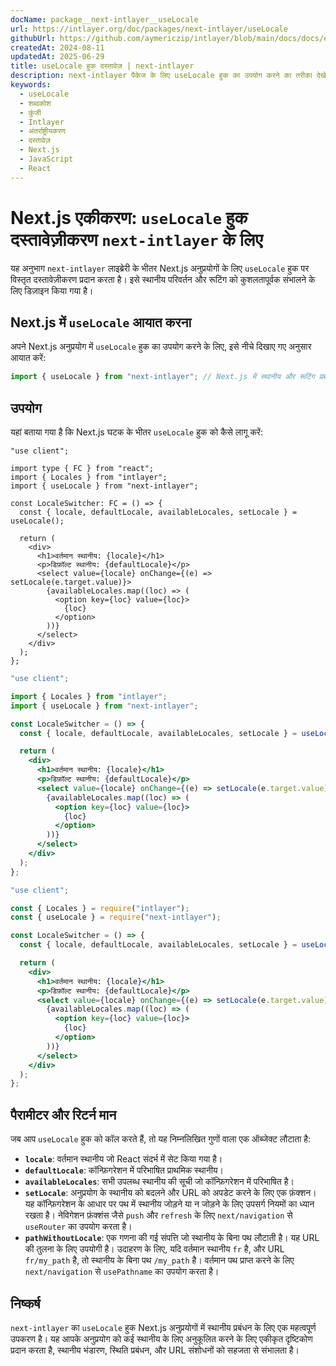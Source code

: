 ```yaml
---
docName: package__next-intlayer__useLocale
url: https://intlayer.org/doc/packages/next-intlayer/useLocale
githubUrl: https://github.com/aymericzip/intlayer/blob/main/docs/docs/en/packages/next-intlayer/useLocale.md
createdAt: 2024-08-11
updatedAt: 2025-06-29
title: useLocale हुक दस्तावेज़ | next-intlayer
description: next-intlayer पैकेज के लिए useLocale हुक का उपयोग करने का तरीका देखें
keywords:
  - useLocale
  - शब्दकोश
  - कुंजी
  - Intlayer
  - अंतर्राष्ट्रीयकरण
  - दस्तावेज़
  - Next.js
  - JavaScript
  - React
---
```


# Next.js एकीकरण: `useLocale` हुक दस्तावेज़ीकरण `next-intlayer` के लिए

यह अनुभाग `next-intlayer` लाइब्रेरी के भीतर Next.js अनुप्रयोगों के लिए `useLocale` हुक पर विस्तृत दस्तावेज़ीकरण प्रदान करता है। इसे स्थानीय परिवर्तन और रूटिंग को कुशलतापूर्वक संभालने के लिए डिज़ाइन किया गया है।

## Next.js में `useLocale` आयात करना

अपने Next.js अनुप्रयोग में `useLocale` हुक का उपयोग करने के लिए, इसे नीचे दिखाए गए अनुसार आयात करें:

```javascript
import { useLocale } from "next-intlayer"; // Next.js में स्थानीय और रूटिंग प्रबंधन के लिए उपयोग किया जाता है
```

## उपयोग

यहां बताया गया है कि Next.js घटक के भीतर `useLocale` हुक को कैसे लागू करें:

```tsx fileName="src/components/LocaleSwitcher.tsx" codeFormat="typescript"
"use client";

import type { FC } from "react";
import { Locales } from "intlayer";
import { useLocale } from "next-intlayer";

const LocaleSwitcher: FC = () => {
  const { locale, defaultLocale, availableLocales, setLocale } = useLocale();

  return (
    <div>
      <h1>वर्तमान स्थानीय: {locale}</h1>
      <p>डिफ़ॉल्ट स्थानीय: {defaultLocale}</p>
      <select value={locale} onChange={(e) => setLocale(e.target.value)}>
        {availableLocales.map((loc) => (
          <option key={loc} value={loc}>
            {loc}
          </option>
        ))}
      </select>
    </div>
  );
};
```

```jsx fileName="src/components/LocaleSwitcher.mjx" codeFormat="esm"
"use client";

import { Locales } from "intlayer";
import { useLocale } from "next-intlayer";

const LocaleSwitcher = () => {
  const { locale, defaultLocale, availableLocales, setLocale } = useLocale();

  return (
    <div>
      <h1>वर्तमान स्थानीय: {locale}</h1>
      <p>डिफ़ॉल्ट स्थानीय: {defaultLocale}</p>
      <select value={locale} onChange={(e) => setLocale(e.target.value)}>
        {availableLocales.map((loc) => (
          <option key={loc} value={loc}>
            {loc}
          </option>
        ))}
      </select>
    </div>
  );
};
```

```jsx fileName="src/components/LocaleSwitcher.csx" codeFormat="commonjs"
"use client";

const { Locales } = require("intlayer");
const { useLocale } = require("next-intlayer");

const LocaleSwitcher = () => {
  const { locale, defaultLocale, availableLocales, setLocale } = useLocale();

  return (
    <div>
      <h1>वर्तमान स्थानीय: {locale}</h1>
      <p>डिफ़ॉल्ट स्थानीय: {defaultLocale}</p>
      <select value={locale} onChange={(e) => setLocale(e.target.value)}>
        {availableLocales.map((loc) => (
          <option key={loc} value={loc}>
            {loc}
          </option>
        ))}
      </select>
    </div>
  );
};
```

## पैरामीटर और रिटर्न मान

जब आप `useLocale` हुक को कॉल करते हैं, तो यह निम्नलिखित गुणों वाला एक ऑब्जेक्ट लौटाता है:

- **`locale`**: वर्तमान स्थानीय जो React संदर्भ में सेट किया गया है।
- **`defaultLocale`**: कॉन्फ़िगरेशन में परिभाषित प्राथमिक स्थानीय।
- **`availableLocales`**: सभी उपलब्ध स्थानीय की सूची जो कॉन्फ़िगरेशन में परिभाषित है।
- **`setLocale`**: अनुप्रयोग के स्थानीय को बदलने और URL को अपडेट करने के लिए एक फ़ंक्शन। यह कॉन्फ़िगरेशन के आधार पर पथ में स्थानीय जोड़ने या न जोड़ने के लिए उपसर्ग नियमों का ध्यान रखता है। नेविगेशन फ़ंक्शंस जैसे `push` और `refresh` के लिए `next/navigation` से `useRouter` का उपयोग करता है।
- **`pathWithoutLocale`**: एक गणना की गई संपत्ति जो स्थानीय के बिना पथ लौटाती है। यह URL की तुलना के लिए उपयोगी है। उदाहरण के लिए, यदि वर्तमान स्थानीय `fr` है, और URL `fr/my_path` है, तो स्थानीय के बिना पथ `/my_path` है। वर्तमान पथ प्राप्त करने के लिए `next/navigation` से `usePathname` का उपयोग करता है।

## निष्कर्ष

`next-intlayer` का `useLocale` हुक Next.js अनुप्रयोगों में स्थानीय प्रबंधन के लिए एक महत्वपूर्ण उपकरण है। यह आपके अनुप्रयोग को कई स्थानीय के लिए अनुकूलित करने के लिए एकीकृत दृष्टिकोण प्रदान करता है, स्थानीय भंडारण, स्थिति प्रबंधन, और URL संशोधनों को सहजता से संभालता है।

